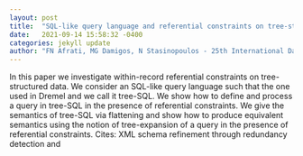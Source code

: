 ```yaml
---
layout: post
title:  "SQL-like query language and referential constraints on tree-structured data"
date:   2021-09-14 15:58:32 -0400
categories: jekyll update
author: "FN Afrati, MG Damigos, N Stasinopoulos - 25th International Database Engineering & , 2021"
---
```

In this paper we investigate within-record referential constraints on tree-structured data. We consider an SQL-like query language such that the one used in Dremel and we call it tree-SQL. We show how to define and process a query in tree-SQL in the presence of referential constraints. We give the semantics of tree-SQL via flattening and show how to produce equivalent semantics using the notion of tree-expansion of a query in the presence of referential constraints. Cites: XML schema refinement through redundancy detection and